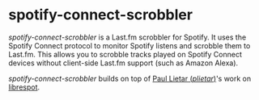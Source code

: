 spotify-connect-scrobbler
=========================
*spotify-connect-scrobbler* is a Last.fm scrobbler for Spotify. It uses
the Spotify Connect protocol to monitor Spotify listens and scrobble them
to Last.fm. This allows you to scrobble tracks played on Spotify Connect
devices without client-side Last.fm support (such as Amazon Alexa).

*spotify-connect-scrobbler* builds on top of [Paul Lietar (_plietar_)](https://github.com/plietar)'s
work on [librespot](https://github.com/plietar/librespot).

